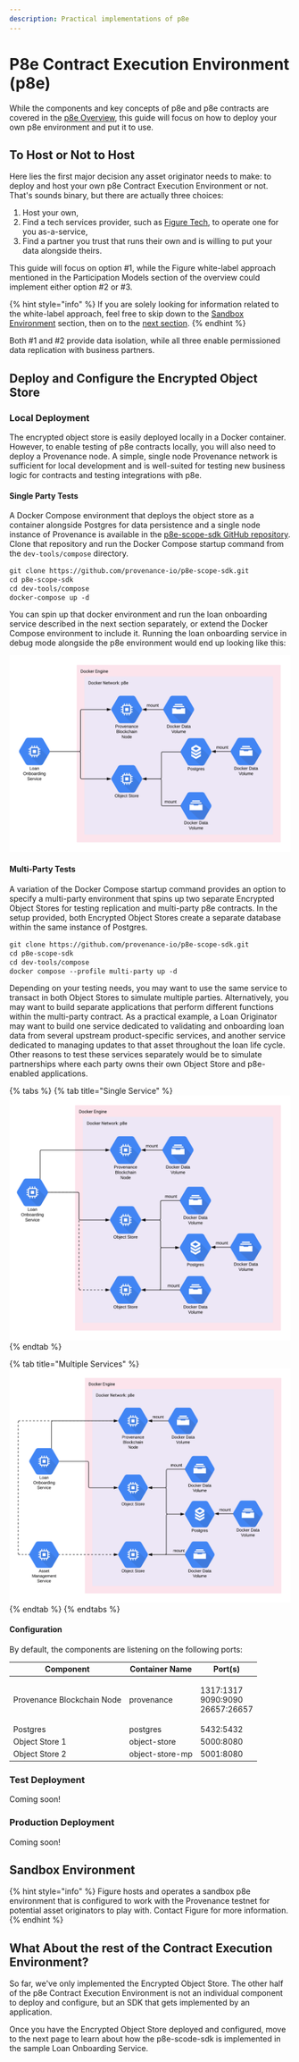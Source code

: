```yaml
---
description: Practical implementations of p8e
---
```


# P8e Contract Execution Environment (p8e)

While the components and key concepts of p8e and p8e contracts are covered in the [p8e Overview](https://docs.provenance.io/p8e/overview), this guide will focus on how to deploy your own p8e environment and put it to use.

## To Host or Not to Host

Here lies the first major decision any asset originator needs to make: to deploy and host your own p8e Contract Execution Environment or not. That's sounds binary, but there are actually three choices:

1. Host your own,
2. Find a tech services provider, such as [Figure Tech](https://www.figure.tech), to operate one for you as-a-service,
3. Find a partner you trust that runs their own and is willing to put your data alongside theirs.

This guide will focus on option #1, while the Figure white-label approach mentioned in the Participation Models section of the overview could implement either option #2 or #3.

{% hint style="info" %}
If you are solely looking for information related to the white-label approach, feel free to skip down to the [Sandbox Environment](p8e-contract-execution-environment-p8e.md#sandbox-environment) section, then on to the [next section](loan-onboarding-service/).
{% endhint %}

Both #1 and #2 provide data isolation, while all three enable permissioned data replication with business partners.

## Deploy and Configure the Encrypted Object Store

### Local Deployment

The encrypted object store is easily deployed locally in a Docker container. However, to enable testing of p8e contracts locally, you will also need to deploy a Provenance node. A simple, single node Provenance network is sufficient for local development and is well-suited for testing new business logic for contracts and testing integrations with p8e.

#### Single Party Tests

A Docker Compose environment that deploys the object store as a container alongside Postgres for data persistence and a single node instance of Provenance is available in the [p8e-scope-sdk GitHub repository](https://github.com/provenance-io/p8e-scope-sdk/tree/main/dev-tools/compose). Clone that repository and run the Docker Compose startup command from the `dev-tools/compose` directory.

```
git clone https://github.com/provenance-io/p8e-scope-sdk.git
cd p8e-scope-sdk
cd dev-tools/compose
docker-compose up -d
```

You can spin up that docker environment and run the loan onboarding service described in the next section separately, or extend the Docker Compose environment to include it. Running the loan onboarding service in debug mode alongside the p8e environment would end up looking like this:

![Single Object Store Local Testing Environment](<../../.gitbook/assets/Post Close - Local Env.png>)

#### Multi-Party Tests

A variation of the Docker Compose startup command provides an option to specify a multi-party environment that spins up two separate Encrypted Object Stores for testing replication and multi-party p8e contracts. In the setup provided, both Encrypted Object Stores create a separate database within the same instance of Postgres.

```
git clone https://github.com/provenance-io/p8e-scope-sdk.git
cd p8e-scope-sdk
cd dev-tools/compose
docker compose --profile multi-party up -d
```

Depending on your testing needs, you may want to use the same service to transact in both Object Stores to simulate multiple parties. Alternatively, you may want to build separate applications that perform different functions within the multi-party contract. As a practical example, a Loan Originator may want to build one service dedicated to validating and onboarding loan data from several upstream product-specific services, and another service dedicated to managing updates to that asset throughout the loan life cycle. Other reasons to test these services separately would be to simulate partnerships where each party owns their own Object Store and p8e-enabled applications.

{% tabs %}
{% tab title="Single Service" %}
![A single service transacting with unique object stores to execute either multi-party contracts or a series of contracts](<../../.gitbook/assets/Post Close - Local Env - MP1.png>)
{% endtab %}

{% tab title="Multiple Services" %}
![Multiple services transacting with unique object stores to execute either multi-party contracts or a series of contracts](<../../.gitbook/assets/Post Close - Local Env - MP2 (1).png>)
{% endtab %}
{% endtabs %}

#### Configuration

By default, the components are listening on the following ports:

| Component                  | Container Name  | Port(s)                                      |
| -------------------------- | --------------- | -------------------------------------------- |
| Provenance Blockchain Node | provenance      | <p>1317:1317<br>9090:9090<br>26657:26657</p> |
| Postgres                   | postgres        | 5432:5432                                    |
| Object Store 1             | object-store    | 5000:8080                                    |
| Object Store 2             | object-store-mp | 5001:8080                                    |

### Test Deployment

Coming soon!

### Production Deployment

Coming soon!

## Sandbox Environment

{% hint style="info" %}
Figure hosts and operates a sandbox p8e environment that is configured to work with the Provenance testnet for potential asset originators to play with. Contact Figure for more information.
{% endhint %}

## What About the rest of the Contract Execution Environment?

So far, we've only implemented the Encrypted Object Store. The other half of the p8e Contract Execution Environment is not an individual component to deploy and configure, but an SDK that gets implemented by an application.

Once you have the Encrypted Object Store deployed and configured, move to the next page to learn about how the p8e-scode-sdk is implemented in the sample Loan Onboarding Service.
